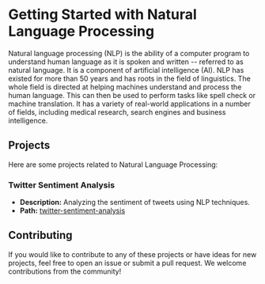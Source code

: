 # Getting Started with Natural Language Processing

Natural language processing (NLP) is the ability of a computer program to understand human language as it is spoken and written -- referred to as natural language. It is a component of artificial intelligence (AI). NLP has existed for more than 50 years and has roots in the field of linguistics. The whole field is directed at helping machines understand and process the human language. This can then be used to perform tasks like spell check or machine translation. It has a variety of real-world applications in a number of fields, including medical research, search engines and business intelligence.

## Projects

Here are some projects related to Natural Language Processing:

### Twitter Sentiment Analysis

- **Description:** Analyzing the sentiment of tweets using NLP techniques.
- **Path:** [twitter-sentiment-analysis](link/to/twitter-sentiment-analysis)


## Contributing

If you would like to contribute to any of these projects or have ideas for new projects, feel free to open an issue or submit a pull request. We welcome contributions from the community!


